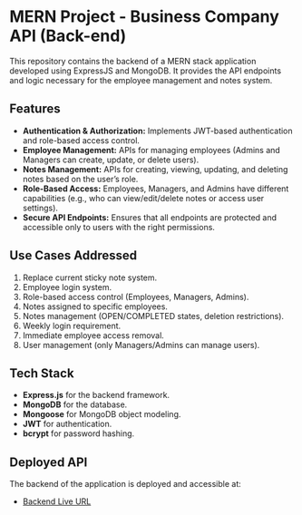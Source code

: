 # MERN Project - Business Company API (Back-end)

This repository contains the backend of a MERN stack application developed using ExpressJS and MongoDB. It provides the API endpoints and logic necessary for the employee management and notes system.

## Features
- **Authentication & Authorization:** Implements JWT-based authentication and role-based access control.
- **Employee Management:** APIs for managing employees (Admins and Managers can create, update, or delete users).
- **Notes Management:** APIs for creating, viewing, updating, and deleting notes based on the user’s role.
- **Role-Based Access:** Employees, Managers, and Admins have different capabilities (e.g., who can view/edit/delete notes or access user settings).
- **Secure API Endpoints:** Ensures that all endpoints are protected and accessible only to users with the right permissions.

## Use Cases Addressed
1. Replace current sticky note system.
2. Employee login system.
3. Role-based access control (Employees, Managers, Admins).
4. Notes assigned to specific employees.
5. Notes management (OPEN/COMPLETED states, deletion restrictions).
6. Weekly login requirement.
7. Immediate employee access removal.
8. User management (only Managers/Admins can manage users).

## Tech Stack
- **Express.js** for the backend framework.
- **MongoDB** for the database.
- **Mongoose** for MongoDB object modeling.
- **JWT** for authentication.
- **bcrypt** for password hashing.

## Deployed API
The backend of the application is deployed and accessible at:
- [Backend Live URL](https://businesscompany-api.onrender.com)
